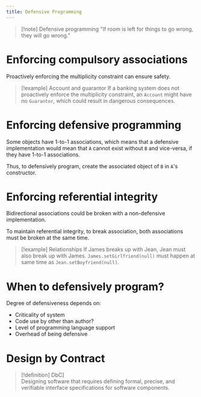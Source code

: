 ```yaml
---
title: Defensive Programming
---
```

> [!note] Defensive programming
> "If room is left for things to go wrong, they will go wrong."

# Enforcing compulsory associations

Proactively enforcing the multiplicity constraint can ensure safety.

> [!example] Account and guarantor
> If a banking system does not proactively enforce the multiplicity constraint, an `Account` might have no `Guarantor`, which could result in dangerous consequences.

# Enforcing defensive programming

Some objects have 1-to-1 associations, which means that a defensive implementation would mean that `A` cannot exist without `B` and vice-versa, if they have 1-to-1 associations.

Thus, to defensively program, create the associated object of `B` in `A`'s constructor.

# Enforcing referential integrity

Bidirectional associations could be broken with a non-defensive implementation.

To maintain referential integrity, to break association, both associations must be broken at the same time.

> [!example] Relationships
> If James breaks up with Jean, Jean must also break up with James.
> `James.setGirlfriend(null)` must happen at same time as `Jean.setBoyfriend(null)`.

# When to defensively program?

Degree of defensiveness depends on:
- Criticality of system
- Code use by other than author?
- Level of programming language support
- Overhead of being defensive

# Design by Contract

> [!definition] DbC]\
> Designing software that requires defining formal, precise, and verifiable interface specifications for software components.

